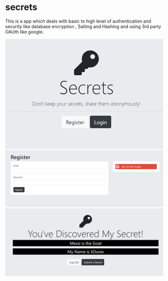 # secrets
This is a app which deals with basic to high level of authentication and security like database encryption , Salting and Hashing and using 3rd party OAUth like google.

![Capture.PNG](ss/Capture.PNG)
![Capture1.PNG](ss/Capture1.PNG)
![Capture2.PNG](ss/Capture2.PNG)


